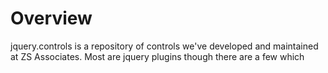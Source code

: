 # Overview

jquery.controls is a repository of controls we've developed and maintained at ZS Associates. Most are jquery plugins though there are a few which  